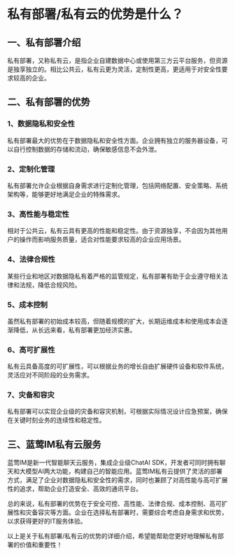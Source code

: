 # 私有部署/私有云的优势是什么？

## 一、私有部署介绍
私有部署，又称私有云，是指企业自建数据中心或使用第三方云平台服务，但资源是独享独立的。相比公共云，私有云更为灵活，定制性更高，更适用于对安全性要求较高的企业。

## 二、私有部署的优势

### 1、数据隐私和安全性
私有部署最大的优势在于数据隐私和安全性方面。企业拥有独立的服务器设备，可以自行控制数据的存储和流动，确保敏感信息不会外泄。

### 2、定制化管理
私有部署允许企业根据自身需求进行定制化管理，包括网络配置、安全策略、系统架构等，能够更好地满足企业的特殊需求。

### 3、高性能与稳定性
相对于公共云，私有云具有更高的性能和稳定性。由于资源独享，不会因为其他用户的操作而影响服务质量，适合对性能要求较高的企业应用场景。

### 4、法律合规性
某些行业和地区对数据隐私有着严格的监管规定，私有部署有助于企业遵守相关法律和法规，降低合规风险。

### 5、成本控制
虽然私有部署的初始成本较高，但随着规模的扩大，长期运维成本和使用成本会逐渐降低，从长远来看，私有部署更加经济实惠。

### 6、高可扩展性
私有云具备高度的可扩展性，可以根据业务的增长自由扩展硬件设备和软件系统，灵活应对不同阶段的业务需求。

### 7、灾备和容灾
私有部署可以实现企业级的灾备和容灾机制，可根据实际情况设计应急预案，确保在关键时刻业务的连续性和稳定性。

## 三、蓝莺IM私有云服务
蓝莺IM是新一代智能聊天云服务，集成企业级ChatAI SDK，开发者可同时拥有聊天和大模型AI两大功能，构建自己的智能应用。蓝莺IM私有云提供了灵活的部署方式，满足了企业对数据隐私和安全性的需求，同时也兼顾了对高性能与高可扩展性的追求，帮助企业打造安全、高效的通讯平台。

总的来说，私有部署的优势在于安全可控、高性能、法律合规、成本控制、高可扩展性和灾备容灾等方面。企业在选择私有部署时，需要综合考虑自身需求和优势，以求获得更好的IT服务体验。

以上是关于私有部署/私有云的优势的详细介绍，希望能帮助您更好地理解私有部署的价值和重要性！

